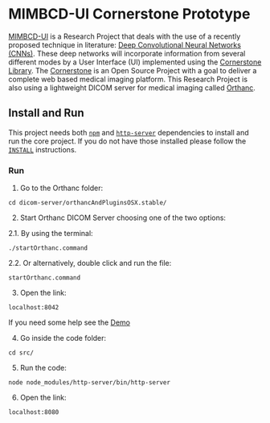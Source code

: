 # MIMBCD-UI Cornerstone Prototype

[MIMBCD-UI](https://mimbcd-ui.github.io/) is a Research Project that deals with the use of a recently proposed technique in literature: [Deep Convolutional Neural Networks (CNNs)](https://en.wikipedia.org/wiki/Convolutional_neural_network). These deep networks will incorporate information from several different modes by a User Interface (UI) implemented using the [Cornerstone Library](https://github.com/chafey/cornerstone). The [Cornerstone](https://github.com/chafey/cornerstone) is an Open Source Project with a goal to deliver a complete web based medical imaging platform. This Research Project is also using a lightweight DICOM server for medical imaging called [Orthanc](http://www.orthanc-server.com/).

## Install and Run

This project needs both [`npm`](https://www.npmjs.com/) and [`http-server`](https://github.com/indexzero/http-server) dependencies to install and run the core project. If you do not have those installed please follow the [`INSTALL`](src/INSTALL.md) instructions.

### Run

1. Go to the Orthanc folder:

`cd dicom-server/orthancAndPluginsOSX.stable/`

2. Start Orthanc DICOM Server choosing one of the two options:

2.1. By using the terminal:

`./startOrthanc.command`

2.2. Or alternatively, double click and run the file:

`startOrthanc.command`

3. Open the link:

`localhost:8042`

If you need some help see the [Demo](https://youtu.be/tkzpT3KpY2A)

4. Go inside the code folder:

`cd src/`

5. Run the code:

`node node_modules/http-server/bin/http-server`

6. Open the link:

`localhost:8080`
